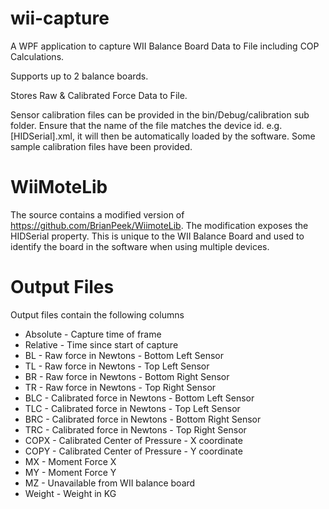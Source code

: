 # wii-capture
A WPF application to capture WII Balance Board Data to File including COP Calculations.

Supports up to 2 balance boards.

Stores Raw & Calibrated Force Data to File.

Sensor calibration files can be provided in the bin/Debug/calibration sub folder. Ensure that the name of the file matches the device id. e.g. [HIDSerial].xml, it will then be automatically loaded by the software. Some sample calibration files have been provided.

# WiiMoteLib
The source contains a modified version of https://github.com/BrianPeek/WiimoteLib. The modification exposes the HIDSerial property. This is unique to the WII Balance Board and used to identify the board in the software when using multiple devices.

# Output Files
Output files contain the following columns

* Absolute	- Capture time of frame
* Relative	- Time since start of capture
* BL	- Raw force in Newtons - Bottom Left Sensor
* TL	- Raw force in Newtons - Top Left Sensor
* BR	- Raw force in Newtons - Bottom Right Sensor
* TR	- Raw force in Newtons - Top Right Sensor
* BLC	- Calibrated force in Newtons - Bottom Left Sensor
* TLC	- Calibrated force in Newtons - Top Left Sensor
* BRC	- Calibrated force in Newtons - Bottom Right Sensor
* TRC	- Calibrated force in Newtons - Top Right Sensor
* COPX	- Calibrated Center of Pressure - X coordinate
* COPY	- Calibrated Center of Pressure - Y coordinate
* MX	- Moment Force X
* MY	- Moment Force Y
* MZ	- Unavailable from WII balance board
* Weight - Weight in KG
